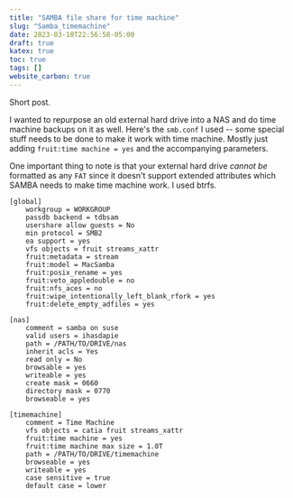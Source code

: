 ```yaml
---
title: "SAMBA file share for time machine"
slug: "Samba_timemachine"
date: 2023-03-10T22:56:58-05:00
draft: true
katex: true
toc: true
tags: []
website_carbon: true
---
```


Short post.

I wanted to repurpose an old external hard drive into a NAS and do time machine backups on it as well. 
Here's the `smb.conf` I used -- some special stuff needs to be done to make it work with time machine. 
Mostly just adding `fruit:time machine = yes` and the accompanying parameters.

One important thing to note is that your external hard drive _cannot be_ formatted as any `FAT` since it doesn't support extended attributes which SAMBA needs to make time machine work. I used btrfs.

```
[global]
	workgroup = WORKGROUP
	passdb backend = tdbsam
	usershare allow guests = No
	min protocol = SMB2
	ea support = yes
	vfs objects = fruit streams_xattr
	fruit:metadata = stream
	fruit:model = MacSamba
	fruit:posix_rename = yes
	fruit:veto_appledouble = no
	fruit:nfs_aces = no
	fruit:wipe_intentionally_left_blank_rfork = yes
	fruit:delete_empty_adfiles = yes

[nas]
	comment = samba on suse
	valid users = ihasdapie
	path = /PATH/TO/DRIVE/nas
	inherit acls = Yes
	read only = No
	browsable = yes
	writeable = yes
	create mask = 0660
	directory mask = 0770
	browseable = yes

[timemachine]
	comment = Time Machine
	vfs objects = catia fruit streams_xattr
	fruit:time machine = yes
	fruit:time machine max size = 1.0T
	path = /PATH/TO/DRIVE/timemachine
	browseable = yes
	writeable = yes
	case sensitive = true
	default case = lower
```




